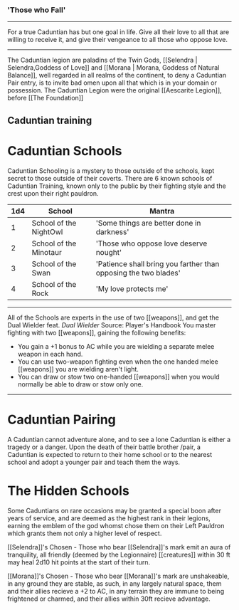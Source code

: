 ### 'Those who Fall'
----------------------

For a true Caduntian has but one goal in life. Give all their love to all that are willing to receive it, and give their vengeance to all those who oppose love.

-------------------------------------------------

The Caduntian legion are paladins of the Twin Gods, [[Selendra | Selendra,Goddess of Love]]
and [[Morana | Morana, Goddess of Natural Balance]], well regarded in all realms of the continent, to deny a Caduntian Pair entry, is to invite bad omen upon all that which is in your domain or possession. The Caduntian Legion were the original [[Aescarite Legion]], before [[The Foundation]]


## Caduntian training

# Caduntian Schools

Caduntian Schooling is a mystery to those outside of the schools, kept secret to those outside of their coverts. There are 6 known schools of Caduntian Training, known only to the public by their fighting style and the crest upon their right pauldron. 

|1d4 | School |  Mantra |
|--------|-------------------|--------------------------------------------- |
|1 | School of the NightOwl | 'Some things are better done in darkness'
|2 | School of the Minotaur | 'Those who oppose love deserve nought'
|3 | School of the Swan | 'Patience shall bring you farther than opposing the two blades'
|4 | School of the Rock | 'My love protects me'

------------------
All of the Schools are experts in the use of two [[weapons]], and get the Dual Wielder feat.
_Dual Wielder_
Source: Player's Handbook
You master fighting with two [[weapons]], gaining the following benefits:

- You gain a +1 bonus to AC while you are wielding a separate melee weapon in each hand.
- You can use two-weapon fighting even when the one handed melee [[weapons]] you are wielding aren't light.
- You can draw or stow two one-handed [[weapons]] when you would normally be able to draw or stow only one.

------------------

# Caduntian Pairing

A Caduntian cannot adventure alone, and to see a lone Caduntian is either a tragedy or a danger.  Upon the death of their battle brother /pair, a Caduntian is expected to return to their home school or to the nearest school and adopt a younger pair and teach them the ways.

# The Hidden Schools

Some Caduntians on rare occasions may be granted a special boon after years of service, and are deemed as the highest rank in their legions, earning the emblem of the god whomst chose them on their Left Pauldron which grants them not only a higher level of respect.


[[Selendra]]'s Chosen - Those who bear [[Selendra]]'s mark emit an aura of tranquility, all friendly (deemed by the Legionnaire) [[creatures]] within 30 ft may heal 2d10 hit points at the start of their turn.

[[Morana]]'s Chosen - Those who bear [[Morana]]'s mark are unshakeable, in any ground they are stable, as such, in any largely natural space, them and their allies recieve a +2 to AC, in any terrain they are immune to being frightened or charmed, and their allies within 30ft recieve advantage.


